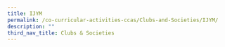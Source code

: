 ```yaml
---
title: IJYM
permalink: /co-curricular-activities-ccas/Clubs-and-Societies/IJYM/
description: ""
third_nav_title: Clubs & Societies
---
```

